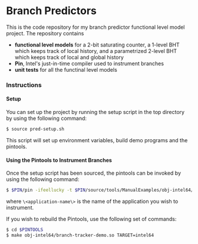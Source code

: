 Branch Predictors
==========================================================================

This is the code repository for my branch predictor functional level model project. The repository contains 
- **functional level models** for a 2-bit saturating counter, a 1-level BHT which keeps track of local history, and a parametrized 2-level BHT which keeps track of local and global history
- **Pin**, Intel's just-in-time compiler used to instrument branches
- **unit tests** for all the functinal level models

### Instructions

#### Setup
You can set up the project by running the setup script in the top directory by using the following command:

```bash
$ source pred-setup.sh
```

This script will set up environment variables, build demo programs and the pintools. 

#### Using the Pintools to Instrument Branches

Once the setup script has been sourced, the pintools can be invoked by using the following command:

```bash
$ $PIN/pin -ifeellucky -t $PIN/source/tools/ManualExamples/obj-intel64/branch-tracker-demo.so -- <application-name>
```
where `\<application-name\>` is the name of the application you wish to instrument.

If you wish to rebuild the Pintools, use the following set of commands:

```bash
$ cd $PINTOOLS
$ make obj-intel64/branch-tracker-demo.so TARGET=intel64
```
